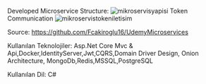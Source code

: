 Developed Microservice Structure:
![mikroservisyapisi](https://user-images.githubusercontent.com/83770616/235880721-62c9b79b-51b1-447e-9a1a-3226937e6ac5.PNG)
Token Communication
![mikroservistokeniletisim](https://user-images.githubusercontent.com/83770616/235882221-34b47f18-51df-4b18-a206-63edc6454ec4.PNG)

Source: https://github.com/Fcakiroglu16/UdemyMicroservices

Kullanılan Teknolojiler: Asp.Net Core Mvc & Api,Docker,IdentityServer,Jwt,CQRS,Domain Driver Design, Onion Architecture,
MongoDb,Redis,MSSQL,PostgreSQL

Kullanılan Dil: C#
